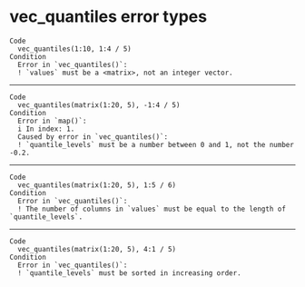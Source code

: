 # vec_quantiles error types

    Code
      vec_quantiles(1:10, 1:4 / 5)
    Condition
      Error in `vec_quantiles()`:
      ! `values` must be a <matrix>, not an integer vector.

---

    Code
      vec_quantiles(matrix(1:20, 5), -1:4 / 5)
    Condition
      Error in `map()`:
      i In index: 1.
      Caused by error in `vec_quantiles()`:
      ! `quantile_levels` must be a number between 0 and 1, not the number -0.2.

---

    Code
      vec_quantiles(matrix(1:20, 5), 1:5 / 6)
    Condition
      Error in `vec_quantiles()`:
      ! The number of columns in `values` must be equal to the length of `quantile_levels`.

---

    Code
      vec_quantiles(matrix(1:20, 5), 4:1 / 5)
    Condition
      Error in `vec_quantiles()`:
      ! `quantile_levels` must be sorted in increasing order.

